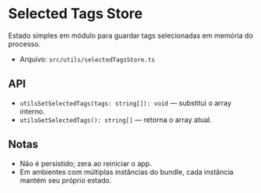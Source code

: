 # Selected Tags Store

Estado simples em módulo para guardar tags selecionadas em memória do processo.

- Arquivo: `src/utils/selectedTagsStore.ts`

## API

- `utilsSetSelectedTags(tags: string[]): void` — substitui o array interno.
- `utilsGetSelectedTags(): string[]` — retorna o array atual.

## Notas

- Não é persistido; zera ao reiniciar o app.
- Em ambientes com múltiplas instâncias do bundle, cada instância mantém seu próprio estado.
